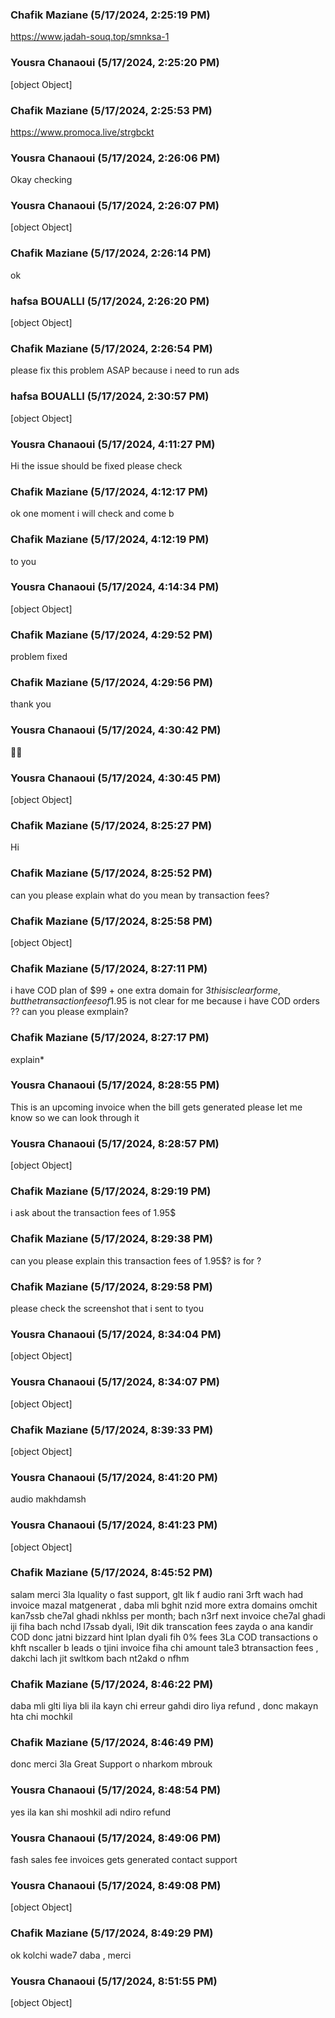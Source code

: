 ### Chafik Maziane (5/17/2024, 2:25:19 PM)

https://www.jadah-souq.top/smnksa-1

### Yousra Chanaoui (5/17/2024, 2:25:20 PM)

[object Object]

### Chafik Maziane (5/17/2024, 2:25:53 PM)

https://www.promoca.live/strgbckt

### Yousra Chanaoui (5/17/2024, 2:26:06 PM)

Okay checking 

### Yousra Chanaoui (5/17/2024, 2:26:07 PM)

[object Object]

### Chafik Maziane (5/17/2024, 2:26:14 PM)

ok

### hafsa BOUALLI (5/17/2024, 2:26:20 PM)

[object Object]

### Chafik Maziane (5/17/2024, 2:26:54 PM)

please fix this problem ASAP because i need to run ads

### hafsa BOUALLI (5/17/2024, 2:30:57 PM)

[object Object]

### Yousra Chanaoui (5/17/2024, 4:11:27 PM)

Hi the issue should be fixed please check

### Chafik Maziane (5/17/2024, 4:12:17 PM)

ok one moment i will check and come b

### Chafik Maziane (5/17/2024, 4:12:19 PM)

to you

### Yousra Chanaoui (5/17/2024, 4:14:34 PM)

[object Object]

### Chafik Maziane (5/17/2024, 4:29:52 PM)

problem fixed

### Chafik Maziane (5/17/2024, 4:29:56 PM)

thank you

### Yousra Chanaoui (5/17/2024, 4:30:42 PM)

💖💖

### Yousra Chanaoui (5/17/2024, 4:30:45 PM)

[object Object]

### Chafik Maziane (5/17/2024, 8:25:27 PM)

Hi

### Chafik Maziane (5/17/2024, 8:25:52 PM)

can you please explain what do you mean by transaction fees?

### Chafik Maziane (5/17/2024, 8:25:58 PM)

[object Object]

### Chafik Maziane (5/17/2024, 8:27:11 PM)

i have COD plan of $99 + one extra domain for $3 this is clear for me, but the transaction fees of 1.95$ is not clear for me because i have COD orders ?? can you please exmplain?

### Chafik Maziane (5/17/2024, 8:27:17 PM)

explain*

### Yousra Chanaoui (5/17/2024, 8:28:55 PM)

This is an upcoming invoice when the bill gets generated please let me know so we can look through it

### Yousra Chanaoui (5/17/2024, 8:28:57 PM)

[object Object]

### Chafik Maziane (5/17/2024, 8:29:19 PM)

i ask about  the transaction fees of 1.95$

### Chafik Maziane (5/17/2024, 8:29:38 PM)

can you please explain this  transaction fees of 1.95$? is for ?

### Chafik Maziane (5/17/2024, 8:29:58 PM)

please check the screenshot that i sent to tyou

### Yousra Chanaoui (5/17/2024, 8:34:04 PM)

[object Object]

### Yousra Chanaoui (5/17/2024, 8:34:07 PM)

[object Object]

### Chafik Maziane (5/17/2024, 8:39:33 PM)

[object Object]

### Yousra Chanaoui (5/17/2024, 8:41:20 PM)

audio makhdamsh

### Yousra Chanaoui (5/17/2024, 8:41:23 PM)

[object Object]

### Chafik Maziane (5/17/2024, 8:45:52 PM)

salam merci 3la lquality o fast support, glt lik f audio rani 3rft wach had invoice mazal matgenerat , daba mli bghit nzid more extra domains omchit kan7ssb che7al ghadi nkhlss per month; bach n3rf next invoice che7al ghadi iji fiha bach nchd l7ssab dyali, l9it dik transcation fees zayda o ana kandir COD donc jatni bizzard hint lplan dyali fih 0% fees 3La COD transactions o khft nscaller b leads o tjini invoice fiha chi amount tale3 btransaction fees , dakchi lach jit swltkom bach nt2akd o nfhm

### Chafik Maziane (5/17/2024, 8:46:22 PM)

daba mli glti liya bli ila kayn chi erreur gahdi diro liya refund , donc makayn hta chi mochkil

### Chafik Maziane (5/17/2024, 8:46:49 PM)

donc merci 3la Great Support o nharkom mbrouk

### Yousra Chanaoui (5/17/2024, 8:48:54 PM)

yes ila kan shi moshkil adi ndiro refund

### Yousra Chanaoui (5/17/2024, 8:49:06 PM)

fash sales fee invoices gets generated contact support

### Yousra Chanaoui (5/17/2024, 8:49:08 PM)

[object Object]

### Chafik Maziane (5/17/2024, 8:49:29 PM)

ok kolchi wade7 daba , merci

### Yousra Chanaoui (5/17/2024, 8:51:55 PM)

[object Object]

